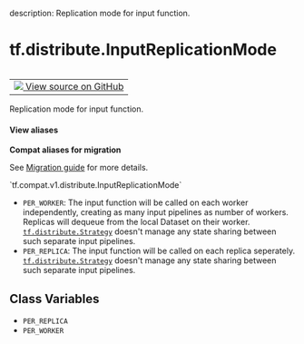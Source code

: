 description: Replication mode for input function.

<div itemscope itemtype="http://developers.google.com/ReferenceObject">
<meta itemprop="name" content="tf.distribute.InputReplicationMode" />
<meta itemprop="path" content="Stable" />
<meta itemprop="property" content="PER_REPLICA"/>
<meta itemprop="property" content="PER_WORKER"/>
</div>

# tf.distribute.InputReplicationMode

<!-- Insert buttons and diff -->

<table class="tfo-notebook-buttons tfo-api nocontent" align="left">
<td>
  <a target="_blank" href="https://github.com/tensorflow/tensorflow/blob/r2.4/tensorflow/python/distribute/distribute_lib.py#L437-L450">
    <img src="https://www.tensorflow.org/images/GitHub-Mark-32px.png" />
    View source on GitHub
  </a>
</td>
</table>



Replication mode for input function.

<section class="expandable">
  <h4 class="showalways">View aliases</h4>
  <p>
<b>Compat aliases for migration</b>
<p>See
<a href="https://www.tensorflow.org/guide/migrate">Migration guide</a> for
more details.</p>
<p>`tf.compat.v1.distribute.InputReplicationMode`</p>
</p>
</section>

<!-- Placeholder for "Used in" -->

* `PER_WORKER`: The input function will be called on each worker
  independently, creating as many input pipelines as number of workers.
  Replicas will dequeue from the local Dataset on their worker.
  <a href="../../tf/distribute/Strategy.md"><code>tf.distribute.Strategy</code></a> doesn't manage any state sharing between such
  separate input pipelines.
* `PER_REPLICA`: The input function will be called on each replica seperately.
  <a href="../../tf/distribute/Strategy.md"><code>tf.distribute.Strategy</code></a> doesn't manage any state sharing between such
  separate input pipelines.

## Class Variables

* `PER_REPLICA` <a id="PER_REPLICA"></a>
* `PER_WORKER` <a id="PER_WORKER"></a>
